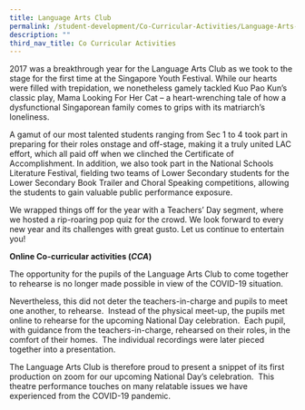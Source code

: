 ```yaml
---
title: Language Arts Club
permalink: /student-development/Co-Curricular-Activities/Language-Arts-Club/
description: ""
third_nav_title: Co Curricular Activities
---
```

2017 was a breakthrough year for the Language Arts Club as we took to the stage for the first time at the Singapore Youth Festival. While our hearts were filled with trepidation, we nonetheless gamely tackled Kuo Pao Kun’s classic play, Mama Looking For Her Cat – a heart-wrenching tale of how a dysfunctional Singaporean family comes to grips with its matriarch’s loneliness.

  

A gamut of our most talented students ranging from Sec 1 to 4 took part in preparing for their roles onstage and off-stage, making it a truly united LAC effort, which all paid off when we clinched the Certificate of Accomplishment. In addition, we also took part in the National Schools Literature Festival, fielding two teams of Lower Secondary students for the Lower Secondary Book Trailer and Choral Speaking competitions, allowing the students to gain valuable public performance exposure.

We wrapped things off for the year with a Teachers’ Day segment, where we hosted a rip-roaring pop quiz for the crowd. We look forward to every new year and its challenges with great gusto. Let us continue to entertain you!

**Online Co-curricular activities (_CCA_)**

The opportunity for the pupils of the Language Arts Club to come together to rehearse is no longer made possible in view of the COVID-19 situation.

Nevertheless, this did not deter the teachers-in-charge and pupils to meet one another, to rehearse.  Instead of the physical meet-up, the pupils met online to rehearse for the upcoming National Day celebration.  Each pupil, with guidance from the teachers-in-charge, rehearsed on their roles, in the comfort of their homes.  The individual recordings were later pieced together into a presentation.

The Language Arts Club is therefore proud to present a snippet of its first production on zoom for our upcoming National Day’s celebration.  This theatre performance touches on many relatable issues we have experienced from the COVID-19 pandemic.  